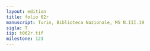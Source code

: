 ```yaml
---
layout: edition
title: folio 62r
manuscript: Turin, Biblioteca Nazionale, MS N.III.19
sigla: T
iip: t062r.tif
milestone: 123
---
```

